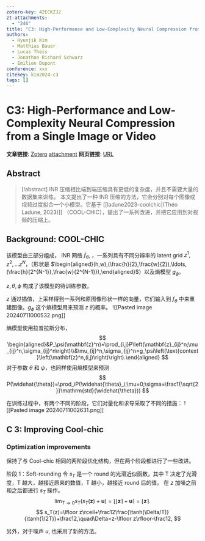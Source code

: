 ```yaml
---
zotero-key: 42ECKZJ2
zt-attachments:
  - "246"
title: "C3: High-Performance and Low-Complexity Neural Compression from a Single Image or Video"
authors:
  - Hyunjik Kim
  - Matthias Bauer
  - Lucas Theis
  - Jonathan Richard Schwarz
  - Emilien Dupont
conference: xxx
citekey: kim2024-c3
tags: []
---
```

# C3: High-Performance and Low-Complexity Neural Compression from a Single Image or Video

**文章链接**: [Zotero](zotero://select/library/items/42ECKZJ2) [attachment](<file:///home/ilot/Zotero/storage/UFT9DNPM/Kim%20%E7%AD%89%20-%202024%20-%20C3%20High-Performance%20and%20Low-Complexity%20Neural%20Com.pdf>)
**网页链接**: [URL](https://openaccess.thecvf.com/content/CVPR2024/html/Kim_C3_High-Performance_and_Low-Complexity_Neural_Compression_from_a_Single_Image_CVPR_2024_paper.html)
## Abstract

>[!abstract]
>INR 压缩相比端到端压缩具有更低的复杂度，并且不需要大量的数据集来训练。
>本文提出了一种 INR 压缩的方法，它会分别对每个图像或视频过度拟合一个小模型。它基于 [[ladune2023-coolchic|(Théo Ladune, 2023)]] （COOL-CHIC），提出了一系列改进，并把它应用到对视频的压缩上。


## Background: COOL-CHIC
该模型由三部分组成，
INR 网络 $f_{\theta}$, ，一系列具有不同分辨率的 latent grid $z^1,z^2,...z^N$，（形状是 $\begin{aligned}(h,w),(\frac{h}{2},\frac{w}{2}),\ldots,(\frac{h}{2^{N-1}},\frac{w}{2^{N-1}}),\end{aligned}$）以及熵模型 $g_{\phi}$。

$z,\theta, \phi$ 构成了该模型的待训练参数。

$z$ 通过插值，上采样得到一系列和原图像形状一样的向量，它们输入到 $f_{\theta}$ 中来重建图像。$g_{\phi}$
这个熵模型用来预测 $z$ 的概率。
![[Pasted image 20240711000532.png]]

熵模型使用拉普拉斯分布，
$$
\begin{aligned}&P_\psi(\mathbf{z}^n)=\prod_{i,j}P\left(\mathbf{z}_{ij}^n;\mu_{ij}^n,\sigma_{ij}^n\right)\\&\mu_{ij}^n,\sigma_{ij}^n=g_\psi\left(\text{context}\left(\mathbf{z}^n,(i,j)\right)\right).\end{aligned}
$$
对于参数 $\theta$ 和 $\psi$，也同样使用熵模型来预测
$$
P(\widehat{\theta})=\prod_iP(\widehat{\theta}_i;\mu=0;\sigma=\frac1{\sqrt{2}}\mathrm{std}(\widehat{\theta}))
$$

在训练过程中，有两个不同的阶段，它们对量化和求导采取了不同的措施：
![[Pasted image 20240711002631.png]]
## C 3: Improving Cool-chic
### Optimization improvements

保持了与 Cool-chic 相同的两阶段优化结构，但在两个阶段都进行了一些改进。

阶段 1：Soft-rounding
令 $s_T$ 是一个 round 的光滑近似函数，其中 T 决定了光滑度，T 越大，越接近原来的数值，T 越小，越接近 round 后的值。
在 $z$ 加噪之前和之后都进行 $s_T$ 操作。
$$
\lim_{T\to0}s_{T}(s_{T}(\mathbf{z})+\mathbf{u})=\lfloor\lfloor\mathbf{z}\rceil+\mathbf{u}\rceil=\lfloor\mathbf{z}\rceil.
$$
$$
s_T(z)=\lfloor z\rceil+\frac12\frac{\tanh(\Delta/T)}{\tanh(1/2T)}+\frac12,\quad\Delta=z-\lfloor z\rfloor-\frac12,
$$

另外，对于噪声 $u$, 也采用了新的方法。